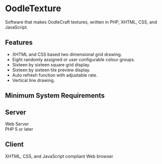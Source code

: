 # OodleTexture
Software that makes OodleCraft textures, written in PHP, XHTML, CSS, and JavaScript.

Features
--------

* XHTML and CSS based two dimensional grid drawing.
* Eight randomly assigned or user configurable colour groups.
* Sixteen by sixteen square grid display.
* Sixteen by sixteen tile preview display.
* Auto refresh function with adjustable rate.
* Vertical line drawing.


Minimum System Requirements
---------------------------

Server
------

Web Server  
PHP 5 or later

Client
------

XHTML, CSS, and JavaScript compliant Web browser